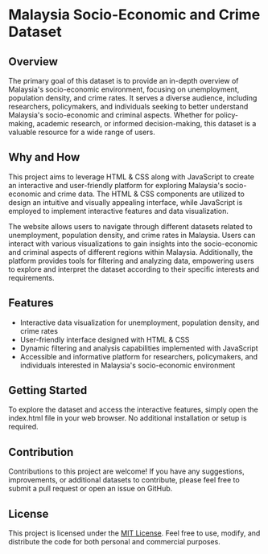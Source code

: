 # Malaysia Socio-Economic and Crime Dataset

## Overview

The primary goal of this dataset is to provide an in-depth overview of Malaysia's socio-economic environment, focusing on unemployment, population density, and crime rates. It serves a diverse audience, including researchers, policymakers, and individuals seeking to better understand Malaysia's socio-economic and criminal aspects. Whether for policy-making, academic research, or informed decision-making, this dataset is a valuable resource for a wide range of users.

## Why and How

This project aims to leverage HTML & CSS along with JavaScript to create an interactive and user-friendly platform for exploring Malaysia's socio-economic and crime data. The HTML & CSS components are utilized to design an intuitive and visually appealing interface, while JavaScript is employed to implement interactive features and data visualization.

The website allows users to navigate through different datasets related to unemployment, population density, and crime rates in Malaysia. Users can interact with various visualizations to gain insights into the socio-economic and criminal aspects of different regions within Malaysia. Additionally, the platform provides tools for filtering and analyzing data, empowering users to explore and interpret the dataset according to their specific interests and requirements.

## Features

- Interactive data visualization for unemployment, population density, and crime rates
- User-friendly interface designed with HTML & CSS
- Dynamic filtering and analysis capabilities implemented with JavaScript
- Accessible and informative platform for researchers, policymakers, and individuals interested in Malaysia's socio-economic environment

## Getting Started

To explore the dataset and access the interactive features, simply open the index.html file in your web browser. No additional installation or setup is required.

## Contribution

Contributions to this project are welcome! If you have any suggestions, improvements, or additional datasets to contribute, please feel free to submit a pull request or open an issue on GitHub.

## License

This project is licensed under the [MIT License](https://opensource.org/licenses/MIT). Feel free to use, modify, and distribute the code for both personal and commercial purposes.
